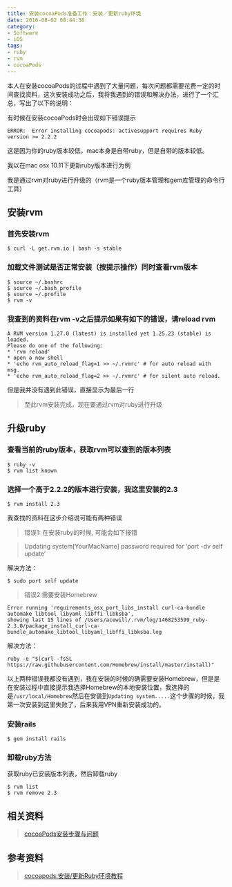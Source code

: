 ```yaml
---
title: 安装cocoaPods准备工作：安装／更新ruby环境
date: 2016-08-02 08:44:38
category: 
- Software
- iOS
tags: 
- ruby
- rvm
- cocoaPods
---
```

本人在安装cocoaPods的过程中遇到了大量问题，每次问题都需要花费一定的时间查找资料，这次安装成功之后，我将我遇到的错误和解决办法，进行了一个汇总，写出了以下的说明：

<!--more-->

有时候在安装cocoaPods时会出现如下错误提示

```
ERROR:  Error installing cocoapods: activesupport requires Ruby version >= 2.2.2
```
这是因为你的ruby版本较低，mac本身是自带ruby，但是自带的版本较低。

我以在mac osx 10.11下更新ruby版本进行为例

我是通过rvm对ruby进行升级的（rvm是一个ruby版本管理和gem库管理的命令行工具）

## 安装rvm
### 首先安装rvm

```
$ curl -L get.rvm.io | bash -s stable
```
	

### 加载文件测试是否正常安装（按提示操作）同时查看rvm版本

```
$ source ~/.bashrc  
$ source ~/.bash_profile  
$ source ~/.profile
$ rvm -v
```

### 我查到的资料在rvm -v之后提示如果有如下的错误，请reload rvm

```
A RVM version 1.27.0 (latest) is installed yet 1.25.23 (stable) is loaded.
Please do one of the following:
* 'rvm reload'
* open a new shell
* 'echo rvm_auto_reload_flag=1 >> ~/.rvmrc' # for auto reload with msg.
* 'echo rvm_auto_reload_flag=2 >> ~/.rvmrc' # for silent auto reload.
```
但是我并没有遇到此错误，直接显示为最后一行
  	
> 至此rvm安装完成，现在要通过rvm对ruby进行升级

## 升级ruby
### 查看当前的ruby版本，获取rvm可以查到的版本列表

```
$ ruby -v   
$ rvm list known
```

### 选择一个高于2.2.2的版本进行安装，我这里安装的2.3
	
```
$ rvm install 2.3
```
	
我查找的资料在这步介绍说可能有两种错误
> 错误1: 在安装ruby的时候, 可能会如下报错
	
>Updating 	system[YourMacName] password required 	for ‘port 	-dv self update’
	
解决方法：
	
```
$ sudo port self update
```
> 错误2:需要安装Homebrew
	
```
Error running 'requirements_osx_port_libs_install curl-ca-bundle automake libtool libyaml libffi libksba',
showing last 15 lines of /Users/acewill/.rvm/log/1468253599_ruby-2.3.0/package_install_curl-ca-bundle_automake_libtool_libyaml_libffi_libksba.log
```
解决方法：
	
```
ruby -e "$(curl -fsSL https://raw.githubusercontent.com/Homebrew/install/master/install)"
```
以上两种错误我都没有遇到，我在安装的时候的确需要安装Homebrew，但是是在安装过程中直接提示我选择Homebrew的本地安装位置，我选择的是`/usr/local/Homebrew`然后在安装到`Updating system.....`这个步骤的时候，我第一次安装到这里失败了，后来我用VPN重新安装成功的。

### 安装rails

```
$ gem install rails
```

### 卸载ruby方法 
获取ruby已安装版本列表，然后卸载ruby
	
```
$ rvm list
$ rvm remove 2.3
```
## 相关资料
> [cocoaPods安装步骤与问题](zbluephoenix.cn/2016/08/02/cocoaPods/)

## 参考资料
> [cocoapods:安装/更新Ruby环境教程](http://blog.csdn.net/wangyanchang21/article/details/51885383)